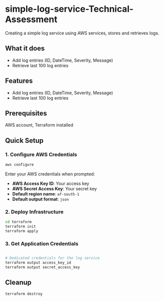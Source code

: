 # simple-log-service-Technical-Assessment
Creating a simple log service using AWS services, stores and retrieves logs.

## What it does
- Add log entries (ID, DateTime, Severity, Message)
- Retrieve last 100 log entries

## Features
- Add log entries (ID, DateTime, Severity, Message)
- Retrieve last 100 log entries

## Prerequisites
AWS account, Terraform installed

## Quick Setup

### 1. Configure AWS Credentials
```bash
aws configure
```
Enter your AWS credentials when prompted:
- **AWS Access Key ID**: Your access key
- **AWS Secret Access Key**: Your secret key
- **Default region name**: `af-south-1`
- **Default output format**: `json`

### 2. Deploy Infrastructure
```bash
cd terraform
terraform init
terraform apply
```

### 3. Get Application Credentials
```bash

# Dedicated credentials for the log service
terraform output access_key_id
terraform output secret_access_key
```

## Cleanup
```bash
terraform destroy
